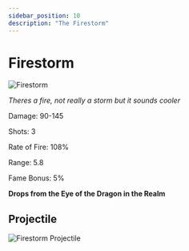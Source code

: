 ```yaml
---
sidebar_position: 10
description: "The Firestorm"
---
```


# Firestorm

![Firestorm](http://i.imgur.com/jB1Xfz0.png)

<i>Theres a fire, not really a storm but it sounds cooler</i>

Damage: 90-145

Shots: 3

Rate of Fire: 108%

Range: 5.8

Fame Bonus: 5%

**Drops from the Eye of the Dragon in the Realm**

## Projectile

![Firestorm Projectile](https://cdn.discordapp.com/attachments/953134990428868629/982035649290969138/firestorm.gif)
